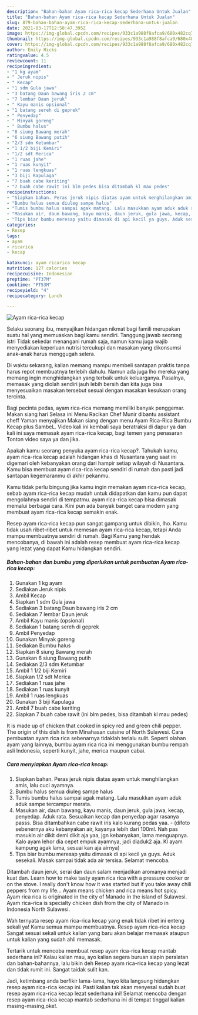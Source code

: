 ```yaml
---
description: "Bahan-bahan Ayam rica-rica kecap Sederhana Untuk Jualan"
title: "Bahan-bahan Ayam rica-rica kecap Sederhana Untuk Jualan"
slug: 879-bahan-bahan-ayam-rica-rica-kecap-sederhana-untuk-jualan
date: 2021-03-17T12:58:47.395Z
image: https://img-global.cpcdn.com/recipes/933c1a988f8afca9/680x482cq70/ayam-rica-rica-kecap-foto-resep-utama.jpg
thumbnail: https://img-global.cpcdn.com/recipes/933c1a988f8afca9/680x482cq70/ayam-rica-rica-kecap-foto-resep-utama.jpg
cover: https://img-global.cpcdn.com/recipes/933c1a988f8afca9/680x482cq70/ayam-rica-rica-kecap-foto-resep-utama.jpg
author: Emily Hicks
ratingvalue: 4.5
reviewcount: 11
recipeingredient:
- "1 kg ayam"
- " Jeruk nipis"
- " Kecap"
- "1 sdm Gula jawa"
- "3 batang Daun bawang iris 2 cm"
- "7 lembar Daun jeruk"
- " Kayu manis opsional"
- "1 batang sereh di geprek"
- " Penyedap"
- " Minyak goreng"
- " Bumbu halus"
- "8 siung Bawang merah"
- "6 siung Bawang putih"
- "2/3 sdm Ketumbar"
- "1 1/2 biji Kemiri"
- "1/2 sdt Merica"
- "1 ruas jahe"
- "1 ruas kunyit"
- "1 ruas lengkuas"
- "3 biji Kapulaga"
- "7 buah cabe keriting"
- "7 buah cabe rawit ini blm pedes bisa ditambah kl mau pedes"
recipeinstructions:
- "Siapkan bahan. Peras jeruk nipis diatas ayam untuk menghilangkan amis, lalu cuci ayamnya."
- "Bumbu halus semua diuleg sampe halus"
- "Tumis bumbu halus sampai agak matang. Lalu masukkan ayam aduk aduk sampe tercampur merata."
- "Masukan air, daun bawang, kayu manis, daun jeruk, gula jawa, kecap, penyedap. Aduk rata. Sesuaikan kecap dan penyedap agar rasanya passs. Bisa ditambahkan cabe rawit iris kalo kurang pedas yaa.  (difoto sebenernya aku kebanyakan air, kayanya lebih dari 100ml. Nah pas masukin air dikit demi dikit aja yaa, jgn kebanyakan, lama menguapnya. Kalo ayam lehor dia cepet empuk ayamnya, jadi diaduk2 aja. Kl ayam kampung agak lama, sesuai kan aja airnya)"
- "Tips biar bumbu meresap yaitu dimasak di api kecil ya guys. Aduk sesekali. Masak sampai tidak ada air tersisa. Selamat mencoba."
categories:
- Resep
tags:
- ayam
- ricarica
- kecap

katakunci: ayam ricarica kecap 
nutrition: 127 calories
recipecuisine: Indonesian
preptime: "PT37M"
cooktime: "PT53M"
recipeyield: "4"
recipecategory: Lunch

---
```



![Ayam rica-rica kecap](https://img-global.cpcdn.com/recipes/933c1a988f8afca9/680x482cq70/ayam-rica-rica-kecap-foto-resep-utama.jpg)

Selaku seorang ibu, menyajikan hidangan nikmat bagi famili merupakan suatu hal yang memuaskan bagi kamu sendiri. Tanggung jawab seorang istri Tidak sekedar menangani rumah saja, namun kamu juga wajib menyediakan keperluan nutrisi tercukupi dan masakan yang dikonsumsi anak-anak harus menggugah selera.

Di waktu  sekarang, kalian memang mampu membeli santapan praktis tanpa harus repot membuatnya terlebih dahulu. Namun ada juga lho mereka yang memang ingin menghidangkan yang terbaik untuk keluarganya. Pasalnya, memasak yang diolah sendiri jauh lebih bersih dan kita juga bisa menyesuaikan masakan tersebut sesuai dengan masakan kesukaan orang tercinta. 

Bagi pecinta pedas, ayam rica-rica memang memiliki banyak penggemar. Makan siang hari Selasa ini Menu Racikan Chef Munir dibantu assistant cheff Yaman menyajikan Makan siang dengan menu Ayam Rica-Rica Bumbu Kecap plus SambeL. Video kali ini kembali saya beratraksi di dapur ya dan kali ini saya memasak ayam rica-rica kecap, bagi temen yang penasaran Tonton video saya ya dan jika.

Apakah kamu seorang penyuka ayam rica-rica kecap?. Tahukah kamu, ayam rica-rica kecap adalah hidangan khas di Nusantara yang saat ini digemari oleh kebanyakan orang dari hampir setiap wilayah di Nusantara. Kamu bisa membuat ayam rica-rica kecap sendiri di rumah dan pasti jadi santapan kegemaranmu di akhir pekanmu.

Kamu tidak perlu bingung jika kamu ingin memakan ayam rica-rica kecap, sebab ayam rica-rica kecap mudah untuk didapatkan dan kamu pun dapat mengolahnya sendiri di tempatmu. ayam rica-rica kecap bisa dimasak memalui berbagai cara. Kini pun ada banyak banget cara modern yang membuat ayam rica-rica kecap semakin enak.

Resep ayam rica-rica kecap pun sangat gampang untuk dibikin, lho. Kamu tidak usah ribet-ribet untuk memesan ayam rica-rica kecap, tetapi Anda mampu membuatnya sendiri di rumah. Bagi Kamu yang hendak mencobanya, di bawah ini adalah resep membuat ayam rica-rica kecap yang lezat yang dapat Kamu hidangkan sendiri.

<!--inarticleads1-->

##### Bahan-bahan dan bumbu yang diperlukan untuk pembuatan Ayam rica-rica kecap:

1. Gunakan 1 kg ayam
1. Sediakan  Jeruk nipis
1. Ambil  Kecap
1. Siapkan 1 sdm Gula jawa
1. Sediakan 3 batang Daun bawang iris 2 cm
1. Sediakan 7 lembar Daun jeruk
1. Ambil  Kayu manis (opsional)
1. Sediakan 1 batang sereh di geprek
1. Ambil  Penyedap
1. Gunakan  Minyak goreng
1. Sediakan  Bumbu halus
1. Siapkan 8 siung Bawang merah
1. Gunakan 6 siung Bawang putih
1. Sediakan 2/3 sdm Ketumbar
1. Ambil 1 1/2 biji Kemiri
1. Siapkan 1/2 sdt Merica
1. Sediakan 1 ruas jahe
1. Sediakan 1 ruas kunyit
1. Ambil 1 ruas lengkuas
1. Gunakan 3 biji Kapulaga
1. Ambil 7 buah cabe keriting
1. Siapkan 7 buah cabe rawit (ini blm pedes, bisa ditambah kl mau pedes)


It is made up of chicken that cooked in spicy red and green chili pepper. The origin of this dish is from Minahasan cuisine of North Sulawesi. Cara pembuatan ayam rica rica sebenarnya tidaklah terlalu sulit. Seperti olahan ayam yang lainnya, bumbu ayam rica rica ini menggunakan bumbu rempah asli Indonesia, seperti kunyit, jahe, merica maupun cabai. 

<!--inarticleads2-->

##### Cara menyiapkan Ayam rica-rica kecap:

1. Siapkan bahan. Peras jeruk nipis diatas ayam untuk menghilangkan amis, lalu cuci ayamnya.
1. Bumbu halus semua diuleg sampe halus
1. Tumis bumbu halus sampai agak matang. Lalu masukkan ayam aduk aduk sampe tercampur merata.
1. Masukan air, daun bawang, kayu manis, daun jeruk, gula jawa, kecap, penyedap. Aduk rata. Sesuaikan kecap dan penyedap agar rasanya passs. Bisa ditambahkan cabe rawit iris kalo kurang pedas yaa. -  (difoto sebenernya aku kebanyakan air, kayanya lebih dari 100ml. Nah pas masukin air dikit demi dikit aja yaa, jgn kebanyakan, lama menguapnya. Kalo ayam lehor dia cepet empuk ayamnya, jadi diaduk2 aja. Kl ayam kampung agak lama, sesuai kan aja airnya)
1. Tips biar bumbu meresap yaitu dimasak di api kecil ya guys. Aduk sesekali. Masak sampai tidak ada air tersisa. Selamat mencoba.


Ditambah daun jeruk, serai dan daun salam menjadikan aromanya menjadi kuat dan. Learn how to make tasty ayam rica rica with a pressure cooker or on the stove. I really don&#39;t know how it was started but if you take away chili peppers from my life… Ayam means chicken and rica means hot spicy. Ayam rica rica is originated in the city of Manado in the island of Sulawesi. Ayam rica-rica is specialty chicken dish from the city of Manado in Indonesia North Sulawesi. 

Wah ternyata resep ayam rica-rica kecap yang enak tidak ribet ini enteng sekali ya! Kamu semua mampu membuatnya. Resep ayam rica-rica kecap Sangat sesuai sekali untuk kalian yang baru akan belajar memasak ataupun untuk kalian yang sudah ahli memasak.

Tertarik untuk mencoba membuat resep ayam rica-rica kecap mantab sederhana ini? Kalau kalian mau, ayo kalian segera buruan siapin peralatan dan bahan-bahannya, lalu bikin deh Resep ayam rica-rica kecap yang lezat dan tidak rumit ini. Sangat taidak sulit kan. 

Jadi, ketimbang anda berfikir lama-lama, hayo kita langsung hidangkan resep ayam rica-rica kecap ini. Pasti kalian tak akan menyesal sudah buat resep ayam rica-rica kecap lezat sederhana ini! Selamat mencoba dengan resep ayam rica-rica kecap mantab sederhana ini di tempat tinggal kalian masing-masing,oke!.

